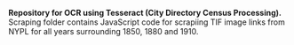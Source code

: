 <b> Repository for OCR using Tesseract (City Directory Census Processing). </b> <br>
Scraping folder contains JavaScript code for scrapiing TIF image links from NYPL for all years surrounding 1850, 1880 and 1910.
